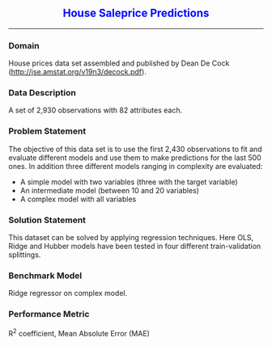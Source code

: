 <h2><center><font color="blue"><b>House Saleprice Predictions</b></font></center></h2>
<hr>

### **Domain**

House prices data set assembled and published by Dean De Cock (http://jse.amstat.org/v19n3/decock.pdf). 

### **Data Description**

A set of 2,930 observations with 82 attributes each. 

### **Problem Statement**

The objective of this data set is to use the first 2,430 observations to fit and evaluate different models and use them to make predictions for the last 500 ones. In addition three different models ranging in complexity are evaluated:

* A simple model with two variables (three with the target variable)
* An intermediate model (between 10 and 20 variables)
* A complex model with all variables

### **Solution Statement**

This dataset can be solved by applying regression techniques. Here OLS, Ridge and Hubber models have been tested in four different train-validation splittings. 

### **Benchmark Model**

Ridge regressor on complex model. 

### **Performance Metric**
R<sup>2</sup> coefficient, Mean Absolute Error (MAE)
